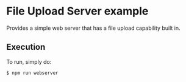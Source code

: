 # File Upload Server example

Provides a simple web server that has a file upload capability built in.

## Execution

To run, simply do:

```bash
$ npm run webserver
```

